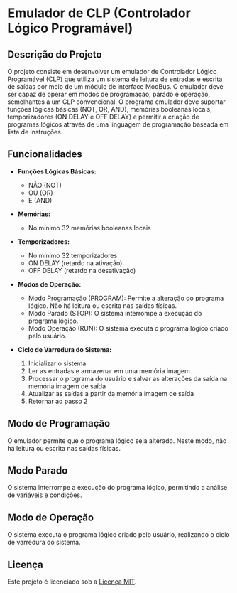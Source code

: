 # Emulador de CLP (Controlador Lógico Programável)

## Descrição do Projeto

O projeto consiste em desenvolver um emulador de Controlador Lógico Programável (CLP) que utiliza um sistema de leitura de entradas e escrita de saídas por meio de um módulo de interface ModBus. O emulador deve ser capaz de operar em modos de programação, parado e operação, semelhantes a um CLP convencional. O programa emulador deve suportar funções lógicas básicas (NOT, OR, AND), memórias booleanas locais, temporizadores (ON DELAY e OFF DELAY) e permitir a criação de programas lógicos através de uma linguagem de programação baseada em lista de instruções.

## Funcionalidades

- **Funções Lógicas Básicas:**
  - NÃO (NOT)
  - OU (OR)
  - E (AND)

- **Memórias:**
  - No mínimo 32 memórias booleanas locais

- **Temporizadores:**
  - No mínimo 32 temporizadores
  - ON DELAY (retardo na ativação)
  - OFF DELAY (retardo na desativação)

- **Modos de Operação:**
  - Modo Programação (PROGRAM): Permite a alteração do programa lógico. Não há leitura ou escrita nas saídas físicas.
  - Modo Parado (STOP): O sistema interrompe a execução do programa lógico.
  - Modo Operação (RUN): O sistema executa o programa lógico criado pelo usuário.

- **Ciclo de Varredura do Sistema:**
  1. Inicializar o sistema
  2. Ler as entradas e armazenar em uma memória imagem
  3. Processar o programa do usuário e salvar as alterações da saída na memória imagem de saída
  4. Atualizar as saídas a partir da memória imagem de saída
  5. Retornar ao passo 2

## Modo de Programação

O emulador permite que o programa lógico seja alterado. Neste modo, não há leitura ou escrita nas saídas físicas.

## Modo Parado

O sistema interrompe a execução do programa lógico, permitindo a análise de variáveis e condições.

## Modo de Operação

O sistema executa o programa lógico criado pelo usuário, realizando o ciclo de varredura do sistema.

## Licença

Este projeto é licenciado sob a [Licença MIT](LICENSE).